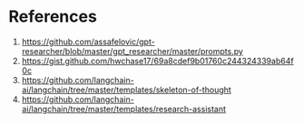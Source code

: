 # References
1. https://github.com/assafelovic/gpt-researcher/blob/master/gpt_researcher/master/prompts.py
2. https://gist.github.com/hwchase17/69a8cdef9b01760c244324339ab64f0c
3. https://github.com/langchain-ai/langchain/tree/master/templates/skeleton-of-thought
4. https://github.com/langchain-ai/langchain/tree/master/templates/research-assistant